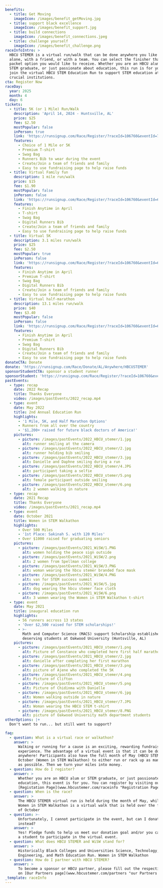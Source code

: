 ```yaml
---
benefits:
  - title: Get Moving
    imageIcon: /images/benefit_getMoving.jpg
  - title: support black excellence
    imageIcon: /images/benefit_support.jpg
  - title: build connections
    imageIcon: /images/benefit_connections.jpeg
  - title: challenge yourself
    imageIcon: /images/benefit_challenge.png
raceInfoIntro: >
  HBCU STEMER is a virtual run/walk that can be done anywhere you like! Race
  alone, with a friend, or with a team. You can select the finisher thank you
  packet option you would like to receive. Whether you are an HBCU alum/student,
  STEM graduate, or just passionate about education, this run is for you! Come
  join the virtual HBCU STEM Education Run to support STEM education at these
  crucial institutions.
cta: Register Now
raceDay:
  year: 2025
  month: 4
  day: 6
tickets:
  - title: 5K (or 1 Mile) Run/Walk
    description: 'April 14, 2024 - Huntsville, AL'
    price: $25
    fee: $2.50
    mostPopular: false
    inPerson: true
    link: 'https://runsignup.com/Race/Register/?raceId=106760&eventId=712453'
    features:
      - Choice of 1 Mile or 5K
      - Premium T-shirt
      - Swag Bag
      - Runners Bib to wear during the event
      - Create/Join a team of friends and family
      - Easy to use fundraising page to help raise funds
  - title: Virtual Family fun
    description: 1 mile run/walk
    price: $15
    fee: $1.90
    mostPopular: false
    inPerson: false
    link: 'https://runsignup.com/Race/Register/?raceId=106760&eventId=688359'
    features:
      - Finish Anytime in April
      - T-shirt
      - Swag Bag
      - Digital Runners Bib
      - Create/Join a team of friends and family
      - Easy to use fundraising page to help raise funds
  - title: Virtual 5K
    description: 3.1 miles run/walk
    price: $25
    fee: $2.50
    mostPopular: true
    inPerson: false
    link: 'https://runsignup.com/Race/Register/?raceId=106760&eventId=688361'
    features:
      - Finish Anytime in April
      - Premium T-shirt
      - Swag Bag
      - Digital Runners Bib
      - Create/Join a team of friends and family
      - Easy to use fundraising page to help raise funds
  - title: Virtual half-marathon
    description: 13.1 miles run/walk
    price: $40
    fee: $3.40
    mostPopular: false
    inPerson: false
    link: 'https://runsignup.com/Race/Register/?raceId=106760&eventId=688362'
    features:
      - Finish Anytime in April
      - Premium T-shirt
      - Swag Bag
      - Digital Runners Bib
      - Create/Join a team of friends and family
      - Easy to use fundraising page to help raise funds
donateCTA: Donate
donate: 'https://runsignup.com/Race/Donate/AL/Anywhere/HBCUSTEMER'
sponsorStudentCTA: sponsor a student runner
sponsorStudent: 'https://runsignup.com/Race/Register/?raceId=106760&eventId=701744'
pastEvents:
  - type: recap
    date: 2022 Recap
    title: Thanks Everyone
    video: /images/pastEvents/2022_recap.mp4
  - type: event
    date: May 2022
    title: 2nd Annual Education Run
    highlights:
      - '1 Mile, 5K, and Half Marathon Options'
      - Runners from all over the country
      - '$1,200+ raised for future black doctors of America!'
    pictures:
      - picture: /images/pastEvents/2022_HBCU_stemer/1.jpg
        alt: runner smiling at the camera
      - picture: /images/pastEvents/2022_HBCU_stemer/2.jpg
        alt: runner holding bib smiling
      - picture: /images/pastEvents/2022_HBCU_stemer/3.jpg
        alt: Danielle and Daphne smiling during a run
      - picture: /images/pastEvents/2022_HBCU_stemer/4.JPG
        alt: participant taking a selfie
      - picture: /images/pastEvents/2022_HBCU_stemer/5.png
        alt: female participant outside smiling
      - picture: /images/pastEvents/2022_HBCU_stemer/6.png
        alt: 2 women walking in nature
  - type: recap
    date: 2021 Recap
    title: Thanks Everyone
    video: /images/pastEvents/2021_recap.mp4
  - type: event
    date: October 2021
    title: Women in STEM Walkathon
    highlights:
      - Over 500 Miles
      - '1st Place: Sakinah S. with 120 Miles'
      - Over $1000 raised for graduating seniors
    pictures:
      - picture: /images/pastEvents/2021_WiSW/1.PNG
        alt: women holding the peace sign outside
      - picture: /images/pastEvents/2021_WiSW/2.png
        alt: 2 women from Spellman college
      - picture: /images/pastEvents/2021_WiSW/3.PNG
        alt: woman wearing the hbcu stemer branded face mask
      - picture: /images/pastEvents/2021_WiSW/4.PNG
        alt: van for STEM success summit
      - picture: /images/pastEvents/2021_WiSW/5.jpg
        alt: dog wearing the hbcu stemer face cloth
      - picture: /images/pastEvents/2021_WiSW/6.png
        alt: 3 women wearing the Women in STEM Walkathon t-shirt
  - type: event
    date: May 2021
    title: inaugural education run
    highlights:
      - 56 runners accross 13 states
      - 'Over $2,500 raised for STEM scholarships!'
      - >-
        Math and Computer Science (MACS) support Scholarship established for
        deserving students at Oakwood University (Huntsville, AL)
    pictures:
      - picture: /images/pastEvents/2021_HBCU_stemer/1.png
        alt: Picture of Constance who completed here first half marathon
      - picture: /images/pastEvents/2021_HBCU_stemer/2.jpg
        alt: danielle after completing her first marathon
      - picture: /images/pastEvents/2021_HBCU_stemer/3.png
        alt: picture of Ajene who completed the 5K
      - picture: /images/pastEvents/2021_HBCU_stemer/4.png
        alt: Picture of Clifton
      - picture: /images/pastEvents/2021_HBCU_stemer/5.png
        alt: Picture of Chidinma with Danielle
      - picture: /images/pastEvents/2021_HBCU_stemer/6.jpg
        alt: Women walking outside in nature
      - picture: /images/pastEvents/2021_HBCU_stemer/7.JPG
        alt: Woman wearing the HBCU STEM t-shirt
      - picture: /images/pastEvents/2021_HBCU_stemer/8.PNG
        alt: picture of Oakwood University math department students
otherOptions: |+
  Don't want to run... but still want to support?

faq:
  - question: What is a virtual race or walkathon?
    answer: >
      Walking or running for a cause is an exciting, rewarding fundraising
      experience. The advantage of a virtual event is that it can be done
      anywhere! Participants also have the full month of May (HBCU STEMER) or
      October (Women in STEM Walkathon) to either run or rack up as many miles
      as possible. Then we turn your miles into money.
  - question: How do I register?
    answer: >
      Whether you are an HBCU alum or STEM graduate, or just passionate about
      education, this event is for you. You can register by visiting our
      [Registation Page](www.hbcustemer.com/raceinfo "Registration Page").
  - question: When is the race?
    answer: >
      The HBCU STEMER virtual run is held during the month of May, while the
      Women in STEM Walkathon is a virtual walk that is held over the full month
      of October
  - question: >-
      Unfortunately, I cannot participate in the event, but can I donate
      instead?
    answer: >
      Yes! Pledge funds to help us meet our donation goal and/or you can sponsor
      a student to participate in the virtual event.
  - question: What does HBCU STEMER and WiSW stand for?
    answer: >
      Historically Black Colleges and Universities Science, Technology,
      Engineering, and Math Education Run. Women in STEM Walkathon
  - question: How do I partner with HBCU STEMER?
    answer: >
      To become a sponsor or HBCU partner, please fill out the respective form
      on [Our Partners page](www.hbcustemer.com/partners "our Partners Page").
_template: raceInfo
---
```


















